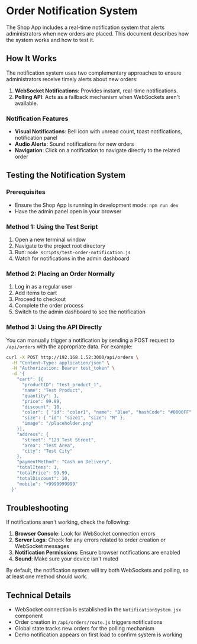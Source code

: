 # Order Notification System

The Shop App includes a real-time notification system that alerts administrators when new orders are placed. This document describes how the system works and how to test it.

## How It Works

The notification system uses two complementary approaches to ensure administrators receive timely alerts about new orders:

1. **WebSocket Notifications**: Provides instant, real-time notifications.
2. **Polling API**: Acts as a fallback mechanism when WebSockets aren't available.

### Notification Features

- **Visual Notifications**: Bell icon with unread count, toast notifications, notification panel
- **Audio Alerts**: Sound notifications for new orders
- **Navigation**: Click on a notification to navigate directly to the related order

## Testing the Notification System

### Prerequisites

- Ensure the Shop App is running in development mode: `npm run dev`
- Have the admin panel open in your browser

### Method 1: Using the Test Script

1. Open a new terminal window
2. Navigate to the project root directory
3. Run: `node scripts/test-order-notification.js`
4. Watch for notifications in the admin dashboard

### Method 2: Placing an Order Normally

1. Log in as a regular user
2. Add items to cart
3. Proceed to checkout
4. Complete the order process
5. Switch to the admin dashboard to see the notification

### Method 3: Using the API Directly

You can manually trigger a notification by sending a POST request to `/api/orders` with the appropriate data. For example:

```bash
curl -X POST http://192.168.1.52:3000/api/orders \
  -H "Content-Type: application/json" \
  -H "Authorization: Bearer test_token" \
  -d '{
    "cart": [{
      "productID": "test_product_1",
      "name": "Test Product",
      "quantity": 1,
      "price": 99.99,
      "discount": 10,
      "color": { "id": "color1", "name": "Blue", "hashCode": "#0000FF" },
      "size": { "id": "size1", "size": "M" },
      "image": "/placeholder.png"
    }],
    "address": {
      "street": "123 Test Street",
      "area": "Test Area",
      "city": "Test City"
    },
    "paymentMethod": "Cash on Delivery",
    "totalItems": 1,
    "totalPrice": 99.99,
    "totalDiscount": 10,
    "mobile": "+9999999999"
  }'
```

## Troubleshooting

If notifications aren't working, check the following:

1. **Browser Console**: Look for WebSocket connection errors
2. **Server Logs**: Check for any errors related to order creation or WebSocket messages
3. **Notification Permissions**: Ensure browser notifications are enabled
4. **Sound**: Make sure your device isn't muted

By default, the notification system will try both WebSockets and polling, so at least one method should work.

## Technical Details

- WebSocket connection is established in the `NotificationSystem.jsx` component
- Order creation in `/api/orders/route.js` triggers notifications
- Global state tracks new orders for the polling mechanism
- Demo notification appears on first load to confirm system is working 